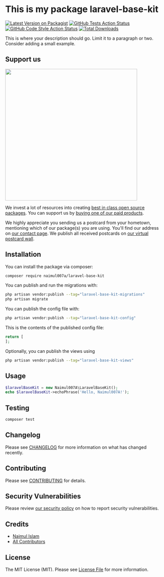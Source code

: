 # This is my package laravel-base-kit

[![Latest Version on Packagist](https://img.shields.io/packagist/v/naimul007a/laravel-base-kit.svg?style=flat-square)](https://packagist.org/packages/naimul007a/laravel-base-kit)
[![GitHub Tests Action Status](https://img.shields.io/github/actions/workflow/status/naimul007a/laravel-base-kit/run-tests.yml?branch=main&label=tests&style=flat-square)](https://github.com/naimul007a/laravel-base-kit/actions?query=workflow%3Arun-tests+branch%3Amain)
[![GitHub Code Style Action Status](https://img.shields.io/github/actions/workflow/status/naimul007a/laravel-base-kit/fix-php-code-style-issues.yml?branch=main&label=code%20style&style=flat-square)](https://github.com/naimul007a/laravel-base-kit/actions?query=workflow%3A"Fix+PHP+code+style+issues"+branch%3Amain)
[![Total Downloads](https://img.shields.io/packagist/dt/naimul007a/laravel-base-kit.svg?style=flat-square)](https://packagist.org/packages/naimul007a/laravel-base-kit)

This is where your description should go. Limit it to a paragraph or two. Consider adding a small example.

## Support us

[<img src="https://github-ads.s3.eu-central-1.amazonaws.com/laravel-base-kit.jpg?t=1" width="419px" />](https://spatie.be/github-ad-click/laravel-base-kit)

We invest a lot of resources into creating [best in class open source packages](https://spatie.be/open-source). You can support us by [buying one of our paid products](https://spatie.be/open-source/support-us).

We highly appreciate you sending us a postcard from your hometown, mentioning which of our package(s) you are using. You'll find our address on [our contact page](https://spatie.be/about-us). We publish all received postcards on [our virtual postcard wall](https://spatie.be/open-source/postcards).

## Installation

You can install the package via composer:

```bash
composer require naimul007a/laravel-base-kit
```

You can publish and run the migrations with:

```bash
php artisan vendor:publish --tag="laravel-base-kit-migrations"
php artisan migrate
```

You can publish the config file with:

```bash
php artisan vendor:publish --tag="laravel-base-kit-config"
```

This is the contents of the published config file:

```php
return [
];
```

Optionally, you can publish the views using

```bash
php artisan vendor:publish --tag="laravel-base-kit-views"
```

## Usage

```php
$laravelBaseKit = new Naimul007A\LaravelBaseKit();
echo $laravelBaseKit->echoPhrase('Hello, Naimul007A!');
```

## Testing

```bash
composer test
```

## Changelog

Please see [CHANGELOG](CHANGELOG.md) for more information on what has changed recently.

## Contributing

Please see [CONTRIBUTING](CONTRIBUTING.md) for details.

## Security Vulnerabilities

Please review [our security policy](../../security/policy) on how to report security vulnerabilities.

## Credits

- [Naimul Islam](https://github.com/Naimul007A)
- [All Contributors](../../contributors)

## License

The MIT License (MIT). Please see [License File](LICENSE.md) for more information.
